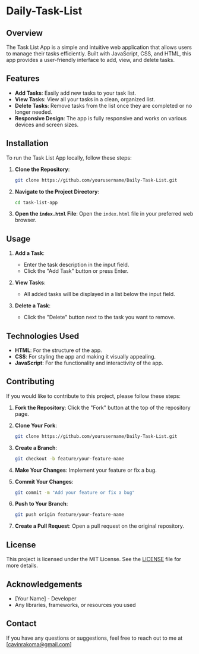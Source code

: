 # Daily-Task-List

## Overview

The Task List App is a simple and intuitive web application that allows users to manage their tasks efficiently. Built with JavaScript, CSS, and HTML, this app provides a user-friendly interface to add, view, and delete tasks.

## Features

- **Add Tasks**: Easily add new tasks to your task list.
- **View Tasks**: View all your tasks in a clean, organized list.
- **Delete Tasks**: Remove tasks from the list once they are completed or no longer needed.
- **Responsive Design**: The app is fully responsive and works on various devices and screen sizes.

## Installation

To run the Task List App locally, follow these steps:

1. **Clone the Repository**:
   ```bash
   git clone https://github.com/yourusername/Daily-Task-List.git
   ```
2. **Navigate to the Project Directory**:
   ```bash
   cd task-list-app
   ```
3. **Open the `index.html` File**:
   Open the `index.html` file in your preferred web browser.

## Usage

1. **Add a Task**:
   - Enter the task description in the input field.
   - Click the "Add Task" button or press Enter.
   
2. **View Tasks**:
   - All added tasks will be displayed in a list below the input field.
   
3. **Delete a Task**:
   - Click the "Delete" button next to the task you want to remove.

## Technologies Used

- **HTML**: For the structure of the app.
- **CSS**: For styling the app and making it visually appealing.
- **JavaScript**: For the functionality and interactivity of the app.

## Contributing

If you would like to contribute to this project, please follow these steps:

1. **Fork the Repository**:
   Click the "Fork" button at the top of the repository page.

2. **Clone Your Fork**:
   ```bash
   git clone https://github.com/yourusername/Daily-Task-List.git
   ```

3. **Create a Branch**:
   ```bash
   git checkout -b feature/your-feature-name
   ```

4. **Make Your Changes**:
   Implement your feature or fix a bug.

5. **Commit Your Changes**:
   ```bash
   git commit -m "Add your feature or fix a bug"
   ```

6. **Push to Your Branch**:
   ```bash
   git push origin feature/your-feature-name
   ```

7. **Create a Pull Request**:
   Open a pull request on the original repository.

## License

This project is licensed under the MIT License. See the [LICENSE](LICENSE) file for more details.

## Acknowledgements

- [Your Name] - Developer
- Any libraries, frameworks, or resources you used

## Contact

If you have any questions or suggestions, feel free to reach out to me at [cavinrakoma@gmail.com]